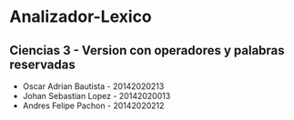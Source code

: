 # Analizador-Lexico
## Ciencias 3 - Version con operadores y palabras reservadas
- Oscar Adrian Bautista - 20142020213
- Johan Sebastian Lopez - 20142020013
- Andres Felipe Pachon - 20142020212
